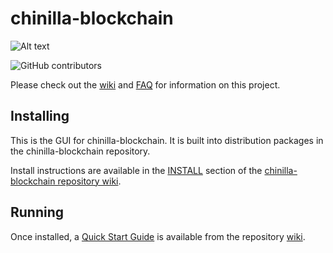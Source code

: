 # chinilla-blockchain
![Alt text](https://www.chinilla.com/img/chinilla_logo.svg)

![GitHub contributors](https://img.shields.io/github/contributors/Chinilla/chinilla-blockchain?logo=GitHub)

Please check out the [wiki](https://github.com/Chinilla/chinilla-blockchain/wiki)
and [FAQ](https://github.com/Chinilla/chinilla-blockchain/wiki/FAQ) for
information on this project.

## Installing

This is the GUI for chinilla-blockchain. It is built into distribution packages in the chinilla-blockchain repository.

Install instructions are available in the
[INSTALL](https://github.com/Chinilla/chinilla-blockchain/wiki/INSTALL)
section of the
[chinilla-blockchain repository wiki](https://github.com/Chinilla/chinilla-blockchain/wiki).

## Running

Once installed, a
[Quick Start Guide](https://github.com/Chinilla/chinilla-blockchain/wiki/Quick-Start-Guide)
is available from the repository
[wiki](https://github.com/Chinilla/chinilla-blockchain/wiki).
